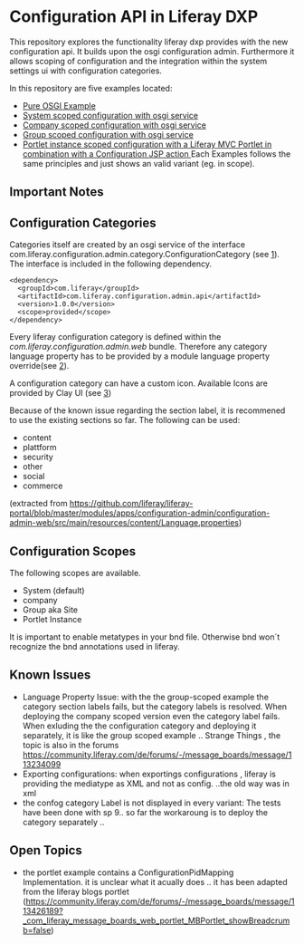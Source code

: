 # Configuration API in Liferay DXP
This repository explores the functionality liferay dxp provides with the new configuration api. It builds upon the osgi configuration admin. Furthermore it allows scoping of configuration and the integration within the system settings ui with configuration categories.

In this repository are five examples located:
* [Pure OSGI Example](/osgi-core-annotation/README.md)
* [System scoped configuration with osgi service](/liferay-scoped-system/README.md)
* [Company scoped configuration with osgi service](/liferay-scoped-company/README.md)
* [Group scoped configuration with osgi service](/liferay-scoped-group/README.md)
* [Portlet instance scoped configuration with a Liferay MVC Portlet in combination with a Configuration JSP action ](/liferay-scoped-portlet-instance/README.md)
Each Examples follows the same principles and just shows an valid variant (eg. in scope).

## Important Notes 

## Configuration Categories
Categories itself are created by an osgi service of the interface com.liferay.configuration.admin.category.ConfigurationCategory (see [1]).
The interface is included in the following dependency.

```
<dependency>
  <groupId>com.liferay</groupId>
  <artifactId>com.liferay.configuration.admin.api</artifactId>
  <version>1.0.0</version>
  <scope>provided</scope>
</dependency>
```

Every liferay configuration category is defined within the *com.liferay.configuration.admin.web* bundle. Therefore any category language property has to be provided by a module language property override(see [2]).

A configuration category can have a custom icon. Available Icons are provided by Clay UI (see [3])

Because of the known issue regarding the section label, it is recommened to use the existing sections so far. The following can be used:

* content
* plattform
* security
* other
* social
* commerce

(extracted from https://github.com/liferay/liferay-portal/blob/master/modules/apps/configuration-admin/configuration-admin-web/src/main/resources/content/Language.properties)


## Configuration Scopes

The following scopes are available.

* System (default)
* company
* Group aka Site 
* Portlet Instance

It is important to enable metatypes in your bnd file. Otherwise bnd won´t recognize the bnd annotations used in liferay.

## Known Issues

* Language Property Issue: with the the group-scoped example the category section labels fails, but the category labels is resolved. When deploying the company scoped version even the category label fails. When exluding the the configuration category and deploying it separately, it is like the group scoped example .. Strange Things  , the topic is  also in the forums https://community.liferay.com/de/forums/-/message_boards/message/113234099
* Exporting configurations: when exportings configurations , liferay is providing the mediatype as XML and not as config. ..the old way was in xml
* the confog category Label is not displayed in every variant: The tests have been done with sp 9.. so far the workaroung is to deploy the category separately .. 

## Open Topics
*  the portlet example contains a ConfigurationPidMapping Implementation. it is unclear what it acually does .. it has been adapted from the liferay blogs portlet (https://community.liferay.com/de/forums/-/message_boards/message/113426189?_com_liferay_message_boards_web_portlet_MBPortlet_showBreadcrumb=false)

[1]: https://dev.liferay.com/develop/tutorials/-/knowledge_base/7-1/categorizing-the-configuration  "Creating Configuration Categories"

[2]: https://dev.liferay.com/develop/tutorials/-/knowledge_base/7-1/overriding-a-modules-language-keys  "OVERRIDING A MODULE’S LANGUAGE KEYS"

[3]: https://clayui.com/docs/components/icons.html  "Clay UI Icons"

[4]: https://github.com/liferay/liferay-portal/blob/master/modules/apps/configuration-admin/configuration-admin-api/src/main/java/com/liferay/configuration/admin/category/ConfigurationCategory.java  "ConfigurationCategory"





